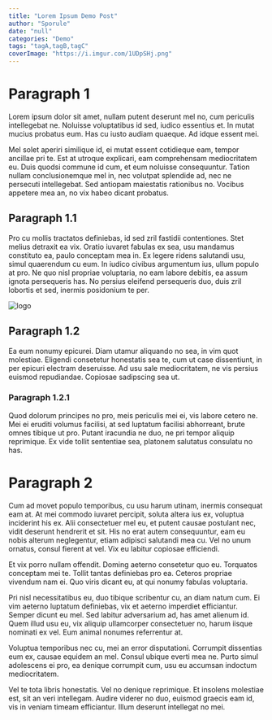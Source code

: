 ```yaml
---
title: "Lorem Ipsum Demo Post"
author: "Sporule"
date: "null"
categories: "Demo"
tags: "tagA,tagB,tagC"
coverImage: "https://i.imgur.com/1UDpSHj.png"
---
```


# Paragraph 1
Lorem ipsum dolor sit amet, nullam putent deserunt mel no, cum periculis intellegebat ne. Noluisse voluptatibus id sed, iudico essentius et. In mutat mucius probatus eum. Has cu iusto audiam quaeque. Ad idque essent mei.

Mel solet aperiri similique id, ei mutat essent cotidieque eam, tempor ancillae pri te. Est at utroque explicari, eam comprehensam mediocritatem eu. Duis quodsi commune id cum, et eum noluisse consequuntur. Tation nullam conclusionemque mel in, nec volutpat splendide ad, nec ne persecuti intellegebat. Sed antiopam maiestatis rationibus no. Vocibus appetere mea an, no vix habeo dicant probatus.

## Paragraph 1.1
Pro cu mollis tractatos definiebas, id sed zril fastidii contentiones. Stet melius detraxit ea vix. Oratio iuvaret fabulas ex sea, usu mandamus constituto ea, paulo conceptam mea in. Ex legere ridens salutandi usu, simul quaerendum cu eum. In iudico civibus argumentum ius, ullum populo at pro. Ne quo nisl propriae voluptaria, no eam labore debitis, ea assum ignota persequeris has. No persius eleifend persequeris duo, duis zril lobortis et sed, inermis posidonium te per.

![logo](https://i.imgur.com/1UDpSHj.png)

## Paragraph 1.2
Ea eum nonumy epicurei. Diam utamur aliquando no sea, in vim quot molestiae. Eligendi consetetur honestatis sea te, cum ut case dissentiunt, in per epicuri electram deseruisse. Ad usu sale mediocritatem, ne vis persius euismod repudiandae. Copiosae sadipscing sea ut.

### Paragraph 1.2.1
Quod dolorum principes no pro, meis periculis mei ei, vis labore cetero ne. Mei ei eruditi volumus facilisi, at sed luptatum facilisi abhorreant, brute omnes tibique ut pro. Putant iracundia ne duo, ne pri tempor aliquip reprimique. Ex vide tollit sententiae sea, platonem salutatus consulatu no has.


# Paragraph 2
Cum ad movet populo temporibus, cu usu harum utinam, inermis consequat eam at. At mei commodo iuvaret percipit, soluta altera ius ex, voluptua inciderint his ex. Alii consectetuer mel eu, et putent causae postulant nec, vidit deserunt hendrerit et sit. His no erat autem consequuntur, eam eu nobis alterum neglegentur, etiam adipisci salutandi mea cu. Vel no unum ornatus, consul fierent at vel. Vix eu labitur copiosae efficiendi.

Et vix porro nullam offendit. Doming aeterno consetetur quo eu. Torquatos conceptam mei te. Tollit tantas definiebas pro ea. Ceteros propriae vivendum nam ei. Quo viris dicant eu, at qui nonumy fabulas voluptaria.

Pri nisl necessitatibus eu, duo tibique scribentur cu, an diam natum cum. Ei vim aeterno luptatum definiebas, vix et aeterno imperdiet efficiantur. Semper dicunt eu mel. Sed labitur adversarium ad, has amet alienum id. Quem illud usu eu, vix aliquip ullamcorper consectetuer no, harum iisque nominati ex vel. Eum animal nonumes referrentur at.

Voluptua temporibus nec cu, mei an error disputationi. Corrumpit dissentias eum ex, causae equidem an mel. Consul ubique everti mea ne. Purto simul adolescens ei pro, ea denique corrumpit cum, usu eu accumsan indoctum mediocritatem.

Vel te tota libris honestatis. Vel no denique reprimique. Et insolens molestiae est, sit an veri intellegam. Audire viderer no duo, euismod graecis eam id, vis in veniam timeam efficiantur. Illum deserunt intellegat no mei.